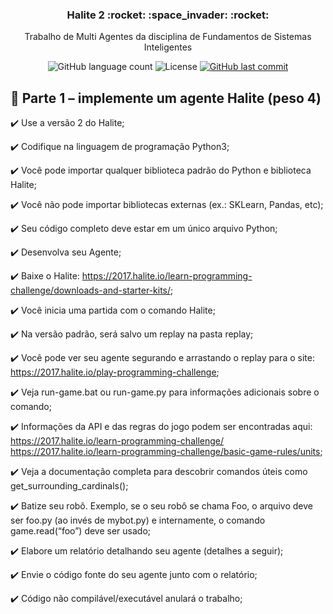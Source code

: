 <h3 align="center">
  Halite 2 :rocket: :space_invader: :rocket:
</h3>

<p align="center">Trabalho de Multi Agentes da disciplina de Fundamentos de Sistemas Inteligentes</a>
</p>

<p align="center">
  
  <img alt="GitHub language count" src="https://img.shields.io/github/languages/count/dpalmas/halite2?color=0000FF">

  <img alt="License" src="https://img.shields.io/github/license/dpalmas/halite2?color=0000FF&logo=MIT">
  
  <a href="https://github.com/dpalmas/cc/commits/master">
    <img alt="GitHub last commit" src="https://img.shields.io/github/last-commit/dpalmas/halite2?color=0000FF">
  </a>
</p>

## :pencil: Parte 1 – implemente um agente Halite (peso 4)

:heavy_check_mark: Use a versão 2 do Halite;

:heavy_check_mark: Codifique na linguagem de programação Python3;

:heavy_check_mark: Você pode importar qualquer biblioteca padrão do Python e biblioteca Halite;

:heavy_check_mark: Você não pode importar bibliotecas externas (ex.: SKLearn, Pandas, etc);

:heavy_check_mark: Seu código completo deve estar em um único arquivo Python;

:heavy_check_mark: Desenvolva seu Agente;

:heavy_check_mark: Baixe o Halite: https://2017.halite.io/learn-programming-challenge/downloads-and-starter-kits/;

:heavy_check_mark: Você inicia uma partida com o comando Halite;

:heavy_check_mark: Na versão padrão, será salvo um replay na pasta replay;

:heavy_check_mark: Você pode ver seu agente segurando e arrastando o replay para o site: https://2017.halite.io/play-programming-challenge;

:heavy_check_mark: Veja run-game.bat ou run-game.py para informações adicionais sobre o comando;

:heavy_check_mark: Informações da API e das regras do jogo podem ser encontradas aqui:
https://2017.halite.io/learn-programming-challenge/
https://2017.halite.io/learn-programming-challenge/basic-game-rules/units;

:heavy_check_mark: Veja a documentação completa para descobrir comandos úteis como
get_surrounding_cardinals();

:heavy_check_mark: Batize seu robô. Exemplo, se o seu robô se chama Foo, o arquivo deve ser foo.py (ao invés de
mybot.py) e internamente, o comando game.read(“foo”) deve ser usado;

:heavy_check_mark: Elabore um relatório detalhando seu agente (detalhes a seguir);

:heavy_check_mark: Envie o código fonte do seu agente junto com o relatório;

:heavy_check_mark: Código não compilável/executável anulará o trabalho;
